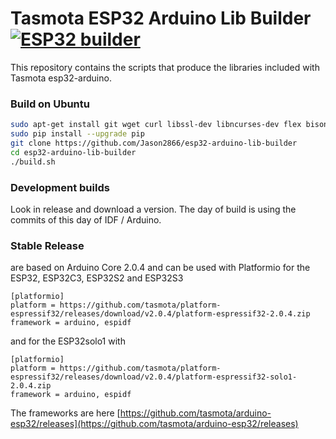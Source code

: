 # Tasmota ESP32 Arduino Lib Builder [![ESP32 builder](https://github.com/Jason2866/esp32-arduino-lib-builder/actions/workflows/push.yml/badge.svg)](https://github.com/Jason2866/esp32-arduino-lib-builder/actions/workflows/push.yml)

This repository contains the scripts that produce the libraries included with Tasmota esp32-arduino.

### Build on Ubuntu
```bash
sudo apt-get install git wget curl libssl-dev libncurses-dev flex bison gperf python python-pip python-setuptools python-serial python-click python-cryptography python-future python-pyparsing python-pyelftools cmake ninja-build ccache
sudo pip install --upgrade pip
git clone https://github.com/Jason2866/esp32-arduino-lib-builder
cd esp32-arduino-lib-builder
./build.sh
```
### Development builds
Look in release and download a version. The day of build is using the commits of this day of IDF / Arduino.

### Stable Release
are based on Arduino Core 2.0.4 and can be used with Platformio for the ESP32, ESP32C3, ESP32S2 and ESP32S3
```                  
[platformio]
platform = https://github.com/tasmota/platform-espressif32/releases/download/v2.0.4/platform-espressif32-2.0.4.zip
framework = arduino, espidf
```
and for the ESP32solo1 with
```
[platformio]
platform = https://github.com/tasmota/platform-espressif32/releases/download/v2.0.4/platform-espressif32-solo1-2.0.4.zip
framework = arduino, espidf
```
The frameworks are here [https://github.com/tasmota/arduino-esp32/releases](https://github.com/tasmota/arduino-esp32/releases)

